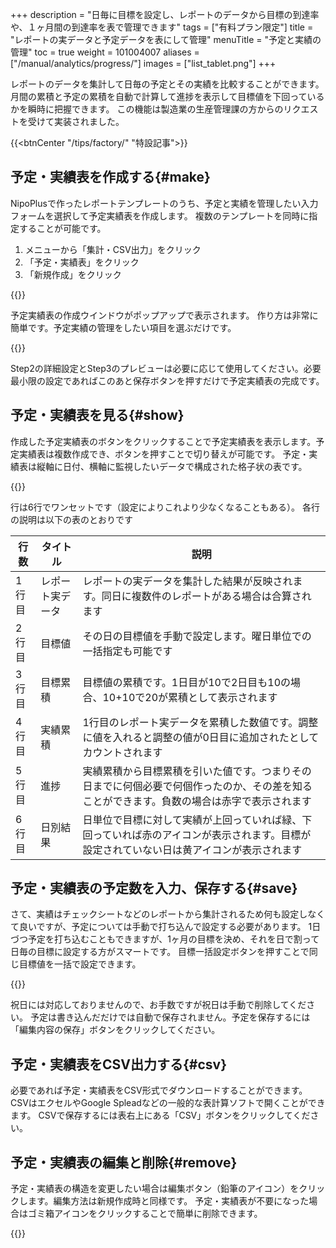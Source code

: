 +++
description = "日毎に目標を設定し、レポートのデータから目標の到達率や、１ヶ月間の到達率を表で管理できます"
tags = ["有料プラン限定"]
title = "レポートの実データと予定データを表にして管理"
menuTitle = "予定と実績の管理"
toc = true
weight = 101004007
aliases = ["/manual/analytics/progress/"]
images = ["list_tablet.png"]
+++

レポートのデータを集計して日毎の予定とその実績を比較することができます。
月間の累積と予定の累積を自動で計算して進捗を表示して目標値を下回っているかを瞬時に把握できます。
この機能は製造業の生産管理課の方からのリクエストを受けて実装されました。

{{<btnCenter "/tips/factory/" "特設記事">}}

## 予定・実績表を作成する{#make}

NipoPlusで作ったレポートテンプレートのうち、予定と実績を管理したい入力フォームを選択して予定実績表を作成します。
複数のテンプレートを同時に指定することが可能です。

1. メニューから「集計・CSV出力」をクリック
1. 「予定・実績表」をクリック
1. 「新規作成」をクリック


{{<appscreen filename="make" title="予定実績表はレポートの結果（実績）と目標値（予定）を日別に比較する表です。新規作成から予定実績表を作成します">}}

予定実績表の作成ウインドウがポップアップで表示されます。
作り方は非常に簡単です。予定実績の管理をしたい項目を選ぶだけです。

{{<appscreen filename="select-form" title="予定・実績表で使用する各種入力フォームを選択します">}}

Step2の詳細設定とStep3のプレビューは必要に応じて使用してください。必要最小限の設定であればこのあと保存ボタンを押すだけで予定実績表の完成です。

## 予定・実績表を見る{#show}

作成した予定実績表のボタンをクリックすることで予定実績表を表示します。予定実績表は複数作成でき、ボタンを押すことで切り替えが可能です。
予定・実績表は縦軸に日付、横軸に監視したいデータで構成された格子状の表です。

{{<appscreen filename="list" title="予定実績表の完成">}}

行は6行でワンセットです（設定によりこれより少なくなることもある）。
各行の説明は以下の表のとおりです

行数|タイトル|説明
---|---|---
1行目|レポート実データ|レポートの実データを集計した結果が反映されます。同日に複数件のレポートがある場合は合算されます
2行目|目標値|その日の目標値を手動で設定します。曜日単位での一括指定も可能です
3行目|目標累積|目標値の累積です。1日目が10で2日目も10の場合、10+10で20が累積として表示されます
4行目|実績累積|1行目のレポート実データを累積した数値です。調整に値を入れると調整の値が0日目に追加されたとしてカウントされます
5行目|進捗|実績累積から目標累積を引いた値です。つまりその日までに何個必要で何個作ったのか、その差を知ることができます。負数の場合は赤字で表示されます
6行目|日別結果|日単位で目標に対して実績が上回っていれば緑、下回っていれば赤のアイコンが表示されます。目標が設定されていない日は黄アイコンが表示されます

## 予定・実績表の予定数を入力、保存する{#save}

さて、実績はチェックシートなどのレポートから集計されるため何も設定しなくて良いですが、予定については手動で打ち込んで設定する必要があります。
1日づつ予定を打ち込むこともできますが、1ヶ月の目標を決め、それを日で割って日毎の目標に設定する方がスマートです。
目標一括設定ボタンを押すことで同じ目標値を一括で設定できます。

{{<appscreen filename="batch" title="予定実績表の「予定」を一括で指定します。土日は除外するといった指定も可能です。">}}

祝日には対応しておりませんので、お手数ですが祝日は手動で削除してください。
予定は書き込んだだけでは自動で保存されません。予定を保存するには「編集内容の保存」ボタンをクリックしてください。

## 予定・実績表をCSV出力する{#csv}

必要であれば予定・実績表をCSV形式でダウンロードすることができます。
CSVはエクセルやGoogle Spleadなどの一般的な表計算ソフトで開くことができます。
CSVで保存するには表右上にある「CSV」ボタンをクリックしてください。

## 予定・実績表の編集と削除{#remove}

予定・実績表の構造を変更したい場合は編集ボタン（鉛筆のアイコン）をクリックします。編集方法は新規作成時と同様です。
予定・実績表が不要になった場合はゴミ箱アイコンをクリックすることで簡単に削除できます。

{{<appscreen filename="edit" title="予定・実績表の修正と削除">}}
